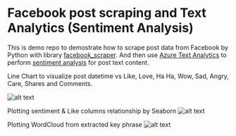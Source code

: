 # Facebook post scraping and Text Analytics (Sentiment Analysis)

This is demo repo to demostrate how to scrape post data from Facebook by Python with library [facebook_scraper](https://pypi.org/project/facebook-scraper/). And then use [Azure Text Analytics](https://docs.microsoft.com/en-us/azure/cognitive-services/text-analytics/overview) to perform [sentiment analysis](https://docs.microsoft.com/en-us/azure/cognitive-services/text-analytics/overview#sentiment-analysis) for post text content.

Line Chart to visualize post datetime vs Like, Love, Ha Ha, Wow, Sad, Angry, Care, Shares and Comments.

![alt text](https://github.com/easonlai/facebook_post_scraping_and_text_analytics/blob/main/git-images/git-image-1.png)


Plotting sentiment & Like columns relationship by Seaborn
![alt text](https://github.com/easonlai/facebook_post_scraping_and_text_analytics/blob/main/git-images/git-image-2.png)

Plotting WordCloud from extracted key phrase
![alt text](https://github.com/easonlai/facebook_post_scraping_and_text_analytics/blob/main/git-images/git-image-3.png)